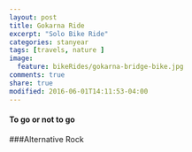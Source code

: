 ```yaml
---
layout: post
title: Gokarna Ride
excerpt: "Solo Bike Ride"
categories: stanyear
tags: [travels, nature ]
image:
  feature: bikeRides/gokarna-bridge-bike.jpg
comments: true
share: true
modified: 2016-06-01T14:11:53-04:00
---
```

[^1]: <http://en.wikipedia.org/wiki/Syntax_highlighting>
#### To go or not to go

###Alternative Rock
